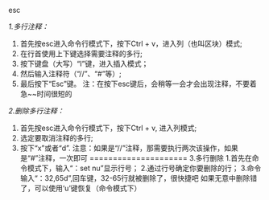 

esc

*1.多行注释：*
 1. 首先按esc进入命令行模式下，按下Ctrl + v，进入列（也叫区块）模式;
 2. 在行首使用上下键选择需要注释的多行;
 3. 按下键盘（大写）“I”键，进入插入模式；
 4. 然后输入注释符（“//”、“#”等）;
 5. 最后按下“Esc”键。 注：在按下esc键后，会稍等一会才会出现注释，不要着急~~时间很短的

*2.删除多行注释：*
 1. 首先按esc进入命令行模式下，按下Ctrl + v, 进入列模式;
 2. 选定要取消注释的多行;
 3. 按下“x”或者“d”. 注意：如果是“//”注释，那需要执行两次该操作，如果是“#”注释，一次即可
=====================
3.多行删除
1.首先在命令模式下，输入“：set nu”显示行号； 2.通过行号确定你要删除的行； 3.命令输入“：32,65d”,回车键，32-65行就被删除了，很快捷吧
如果无意中删除错了，可以使用‘u’键恢复（命令模式下）